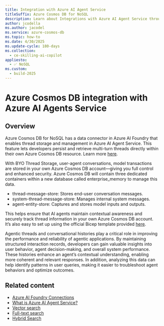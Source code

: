 ```yaml
---
title: Integration with Azure AI Agent Service
titleSuffix: Azure Cosmos DB for NoSQL
description: Learn about Integrations with Azure AI Agent Service through Azure AI Foundry connection
author: jcodella
ms.author: jacodel
ms.service: azure-cosmos-db
ms.topic: how-to
ms.date: 4/30/2025
ms.update-cycle: 180-days
ms.collection:
  - ce-skilling-ai-copilot
appliesto:
  - ✅ NoSQL
ms.custom:
  - build-2025
---
```


# Azure Cosmos DB integration with Azure AI Agents Service

## Overview

Azure Cosmos DB for NoSQL has a data connector in Azure AI Foundry that enables thread storage and management in Azure AI Agent Service. This feature lets developers persist and retrieve multi-turn threads directly within their own Azure Cosmos DB resource. Learn more [here](https://techcommunity.microsoft.com/blog/azure-ai-foundry-blog/securely-build-and-manage-agents-in-azure-ai-foundry/4415186).

With BYO Thread Storage, user-agent conversations, model transactions are stored in your own Azure Cosmos DB account—giving you full control and enhanced security. Azure Cosmos DB will contain three dedicated containers within a new database called enterprise_memory to manage this data.

- thread-message-store: Stores end-user conversation messages.
- system-thread-message-store: Manages internal system messages.
- agent-entity-store: Captures and stores model inputs and outputs.

This helps ensure that AI agents maintain contextual awareness and securely track thread information in your own Azure Cosmos DB account. It’s also easy to set up using the official Bicep template provided [here](https://github.com/azure-ai-foundry/foundry-samples/tree/main/samples/microsoft/infrastructure-setup/41-standard-agent-setup).

Agentic threads and conversational histories play a critical role in improving the performance and reliability of agentic applications. By maintaining structured interaction records, developers can gain valuable insights into user behavior, agent decision-making, and overall system performance. These histories enhance an agent’s contextual understanding, enabling more coherent and relevant responses. In addition, analyzing this data can help identify patterns in user queries, making it easier to troubleshoot agent behaviors and optimize outcomes.


  
## Related content

- [Azure AI Foundry Connections](/azure/ai-foundry/concepts/connections)
- [What is Azure AI Agent Service?](/azure/ai-services/agents/overview)
- [Vector search](../nosql/vector-search.md)
- [Full-text search](full-text-search.md)
- [Hybrid Search](hybrid-search.md)
